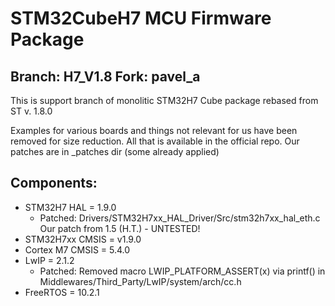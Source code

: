 # STM32CubeH7 MCU Firmware Package

Branch: H7_V1.8
Fork: pavel_a
------------------
This is support branch of monolitic STM32H7 Cube package rebased from ST v. 1.8.0

Examples for various boards and things not relevant for us have been removed for size reduction.
All that is available in the official repo.
Our patches are in _patches dir (some already applied)

## Components:

* STM32H7 HAL     = 1.9.0
  - Patched: Drivers/STM32H7xx_HAL_Driver/Src/stm32h7xx_hal_eth.c
     Our patch from 1.5 (H.T.) - UNTESTED!
* STM32H7xx CMSIS = v1.9.0
* Cortex M7 CMSIS = 5.4.0
* LwIP            = 2.1.2
  - Patched: Removed macro LWIP_PLATFORM_ASSERT(x) via printf()
     in Middlewares/Third_Party/LwIP/system/arch/cc.h
* FreeRTOS        = 10.2.1
